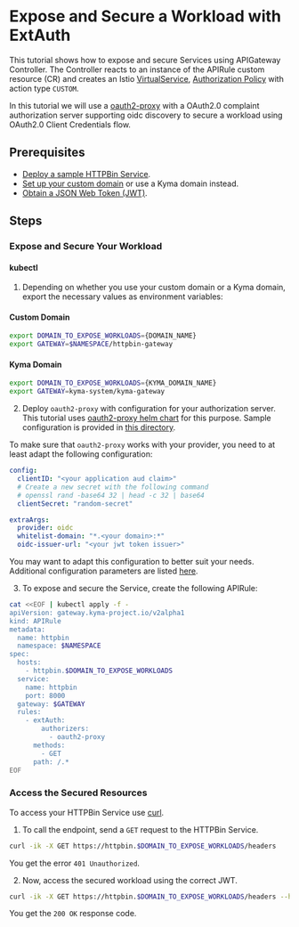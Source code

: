 
# Expose and Secure a Workload with ExtAuth

This tutorial shows how to expose and secure Services using APIGateway Controller. The Controller reacts to an instance of the 
APIRule custom resource (CR) and creates an Istio [VirtualService](https://istio.io/latest/docs/reference/config/networking/virtual-service/), 
[Authorization Policy](https://istio.io/latest/docs/reference/config/security/authorization-policy/) with action type `CUSTOM`.

In this tutorial we will use a [oauth2-proxy](https://oauth2-proxy.github.io/oauth2-proxy/) with a OAuth2.0 complaint authorization server supporting oidc discovery 
to secure a workload using OAuth2.0 Client Credentials flow.

## Prerequisites

* [Deploy a sample HTTPBin Service](../../01-00-create-workload.md).
* [Set up your custom domain](../../01-10-setup-custom-domain-for-workload.md) or use a Kyma domain instead.
* [Obtain a JSON Web Token (JWT)](../01-51-get-jwt.md).

## Steps

### Expose and Secure Your Workload

#### **kubectl**

1. Depending on whether you use your custom domain or a Kyma domain, export the necessary values as environment variables:

<!-- tabs:start -->
#### **Custom Domain**

```bash
export DOMAIN_TO_EXPOSE_WORKLOADS={DOMAIN_NAME}
export GATEWAY=$NAMESPACE/httpbin-gateway
```
#### **Kyma Domain**

```bash
export DOMAIN_TO_EXPOSE_WORKLOADS={KYMA_DOMAIN_NAME}
export GATEWAY=kyma-system/kyma-gateway
```
<!-- tabs:end -->

2. Deploy `oauth2-proxy` with configuration for your authorization server. This tutorial uses [oauth2-proxy helm chart](https://github.com/oauth2-proxy/manifests) 
for this purpose. Sample configuration is provided in [this directory](../v2alpha1/resources/oauth2-proxy-helm).

To make sure that `oauth2-proxy` works with your provider, you need to at least adapt the following configuration:

```yaml
config:
  clientID: "<your application aud claim>"
  # Create a new secret with the following command
  # openssl rand -base64 32 | head -c 32 | base64
  clientSecret: "random-secret"

extraArgs: 
  provider: oidc
  whitelist-domain: "*.<your domain>:*"
  oidc-issuer-url: "<your jwt token issuer>"
```

You may want to adapt this configuration to better suit your needs.
Additional configuration parameters are listed [here](https://oauth2-proxy.github.io/oauth2-proxy/configuration/overview/#config-options).

3. To expose and secure the Service, create the following APIRule:

```bash
cat <<EOF | kubectl apply -f -
apiVersion: gateway.kyma-project.io/v2alpha1
kind: APIRule
metadata:
  name: httpbin
  namespace: $NAMESPACE
spec:
  hosts: 
    - httpbin.$DOMAIN_TO_EXPOSE_WORKLOADS
  service:
    name: httpbin
    port: 8000
  gateway: $GATEWAY
  rules:
    - extAuth:
        authorizers:
          - oauth2-proxy
      methods:
        - GET
      path: /.*
EOF
```

### Access the Secured Resources

To access your HTTPBin Service use [curl](https://curl.se).

1. To call the endpoint, send a `GET` request to the HTTPBin Service.

```bash
curl -ik -X GET https://httpbin.$DOMAIN_TO_EXPOSE_WORKLOADS/headers
```
You get the error `401 Unauthorized`.

2. Now, access the secured workload using the correct JWT.

```bash
curl -ik -X GET https://httpbin.$DOMAIN_TO_EXPOSE_WORKLOADS/headers --header "Authorization:Bearer $ACCESS_TOKEN"
```
You get the `200 OK` response code.

